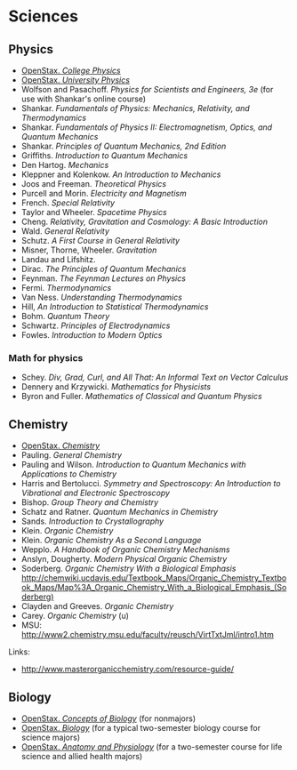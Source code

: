 # Sciences

## Physics

- [OpenStax. *College Physics*](https://openstax.org/details/college-physics)
- [OpenStax. *University Physics*](https://openstax.org/details/university-physics)
- Wolfson and Pasachoff. *Physics for Scientists and Engineers, 3e*
  (for use with Shankar's online course)
- Shankar. *Fundamentals of Physics: Mechanics, Relativity, and Thermodynamics*
- Shankar. *Fundamentals of Physics II: Electromagnetism, Optics, and Quantum Mechanics*
- Shankar. *Principles of Quantum Mechanics, 2nd Edition*
- Griffiths. *Introduction to Quantum Mechanics*
- Den Hartog. *Mechanics*
- Kleppner and Kolenkow. *An Introduction to Mechanics*
- Joos and Freeman. *Theoretical Physics*
- Purcell and Morin. *Electricity and Magnetism*
- French. *Special Relativity*
- Taylor and Wheeler. *Spacetime Physics*
- Cheng. *Relativity, Gravitation and Cosmology: A Basic Introduction*
- Wald. *General Relativity*
- Schutz. *A First Course in General Relativity*
- Misner, Thorne, Wheeler. *Gravitation*
- Landau and Lifshitz.
- Dirac. *The Principles of Quantum Mechanics*
- Feynman. *The Feynman Lectures on Physics*
- Fermi. *Thermodynamics*
- Van Ness. *Understanding Thermodynamics*
- Hill, *An Introduction to Statistical Thermodynamics*
- Bohm. *Quantum Theory*
- Schwartz. *Principles of Electrodynamics*
- Fowles. *Introduction to Modern Optics*

### Math for physics

- Schey. *Div, Grad, Curl, and All That: An Informal Text on Vector Calculus*
- Dennery and Krzywicki. *Mathematics for Physicists*
- Byron and Fuller. *Mathematics of Classical and Quantum Physics*

## Chemistry

- [OpenStax. *Chemistry*](https://openstax.org/details/chemistry)
- Pauling. *General Chemistry*
- Pauling and Wilson. *Introduction to Quantum Mechanics with Applications to Chemistry*
- Harris and Bertolucci. *Symmetry and Spectroscopy: An Introduction to Vibrational and Electronic Spectroscopy*
- Bishop. *Group Theory and Chemistry*
- Schatz and Ratner. *Quantum Mechanics in Chemistry*
- Sands. *Introduction to Crystallography*
- Klein. *Organic Chemistry*
- Klein. *Organic Chemistry As a Second Language*
- Wepplo. *A Handbook of Organic Chemistry Mechanisms*
- Anslyn, Dougherty. *Modern Physical Organic Chemistry*
- Soderberg. *Organic Chemistry With a Biological Emphasis*
  http://chemwiki.ucdavis.edu/Textbook_Maps/Organic_Chemistry_Textbook_Maps/Map%3A_Organic_Chemistry_With_a_Biological_Emphasis_(Soderberg)
- Clayden and Greeves. *Organic Chemistry*
- Carey. *Organic Chemistry* (u)
- MSU: http://www2.chemistry.msu.edu/faculty/reusch/VirtTxtJml/intro1.htm

Links:

- http://www.masterorganicchemistry.com/resource-guide/

## Biology

- [OpenStax. *Concepts of Biology*](https://openstax.org/details/concepts-biology)
  (for nonmajors)
- [OpenStax. *Biology*](https://openstax.org/details/biology)
  (for a typical two-semester biology course for science majors)
- [OpenStax. *Anatomy and Physiology*](https://openstax.org/details/anatomy-and-physiology)
  (for a two-semester course for life science and allied health majors)
